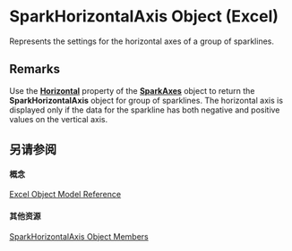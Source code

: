 
# SparkHorizontalAxis Object (Excel)

Represents the settings for the horizontal axes of a group of sparklines.


## Remarks

Use the  **[Horizontal](7519ca71-d22f-2312-b0ae-0defa3ff1991.md)** property of the **[SparkAxes](bcd36a3c-772e-3317-b22e-27447ce23e5b.md)** object to return the **SparkHorizontalAxis** object for group of sparklines. The horizontal axis is displayed only if the data for the sparkline has both negative and positive values on the vertical axis.


## 另请参阅


#### 概念


[Excel Object Model Reference](11ea8598-8a20-92d5-f98b-0da04263bf2c.md)
#### 其他资源


[SparkHorizontalAxis Object Members](http://msdn.microsoft.com/library/b9dfd1d4-a181-5d4b-b6ae-104827baf2f5%28Office.15%29.aspx)